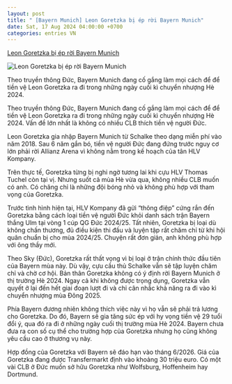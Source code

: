 ```yaml
---
layout: post
title: " [Bayern Munich] Leon Goretzka bị ép rời Bayern Munich"
date: Sat, 17 Aug 2024 04:00:00 +0700
categories: entries VN
---
```

[Leon Goretzka bị ép rời Bayern Munich](https://thethao247.vn/441-leon-goretzka-bi-ep-roi-bayern-munich-d339109.html)

![Leon Goretzka bị ép rời Bayern Munich](https://cdn-img.thethao247.vn/storage/files/btvttqt4/social-thumb/2024/08/17/goretzka1200-211603avatar.jpg)

Theo truyền thông Đức, Bayern Munich đang cố gắng làm mọi cách để để tiền vệ Leon Goretzka ra đi trong những ngày cuối kì chuyển nhượng Hè 2024.

Theo truyền thông Đức, Bayern Munich đang cố gắng làm mọi cách để để tiền vệ Leon Goretzka ra đi trong những ngày cuối kì chuyển nhượng Hè 2024. Vấn đề lớn nhất là không có nhiều CLB thích tiền vệ người Đức.

Leon Goretzka gia nhập Bayern Munich từ Schalke theo dạng miễn phí vào năm 2018. Sau 6 năm gắn bó, tiền vệ người Đức đang đứng trước nguy cơ lớn phải rời Allianz Arena vì không nằm trong kế hoạch của tân HLV Kompany.

Trên thực tế, Goretzka từng bị nghi ngờ tương lai khi cựu HLV Thomas Tuchel còn tại vị. Nhưng suốt cả mùa Hè vừa qua, không nhiều CLB muốn có anh. Có chăng chỉ là những đội bóng nhỏ và không phù hợp với tham vọng của Goretzka.

Trước tình hình hiện tại, HLV Kompany đã gửi “thông điệp” cứng rắn đến Goretzka bằng cách loại tiền vệ người Đức khỏi danh sách trận Bayern thắng Ulm tại vòng 1 cúp QG Đức 2024/25. Tất nhiên, Goretzka bị loại dù không chấn thương, đủ điều kiện thi đấu và luyện tập rất chăm chỉ từ khi hội quân chuẩn bị cho mùa 2024/25. Chuyện rất đơn giản, anh không phù hợp với ông thầy mới.

Theo Sky (Đức), Goretzka rất thất vọng vì bị loại ở trận chính thức đầu tiên của Bayern mùa này. Dù vậy, cựu cầu thủ Schalke vẫn sẽ tập luyện chăm chỉ và chờ cơ hội. Bản thân Goretzka không có ý định rời Bayern Munich ở thị trường Hè 2024. Ngay cả khi không được trọng dụng, Goretzka vẫn quyết ở lại đến hết giai đoạn lượt đi và chỉ cân nhắc khả năng ra đi vào kì chuyển nhượng mùa Đông 2025.

Phía Bayern đương nhiên không thích việc này vì họ vẫn sẽ phải trả lương cho Goretzka. Do đó, Bayern sẽ gia tăng sức ép với hy vọng tiền vệ 29 tuổi đổi ý, qua đó ra đi ở những ngày cuối thị trường mùa Hè 2024. Bayern chưa đưa ra con số cụ thể cho trường hợp của Goretzka nhưng họ cũng không yêu cầu cao ở thương vụ này.

Hợp đồng của Goretzka với Bayern sẽ đáo hạn vào tháng 6/2026. Giá của Goretzka đang được Transfermarkt định vào khoảng 30 triệu euro. Có một vài CLB ở Đức muốn sở hữu Goretzka như Wolfsburg, Hoffenheim hay Dortmund.

